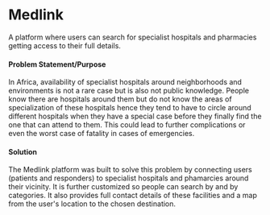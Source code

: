 # Medlink
A platform where users can search for specialist hospitals and pharmacies getting access to their full details.

#### Problem Statement/Purpose
In Africa, availability of specialist hospitals around neighborhoods and environments is not a rare case but is also not public knowledge. People know there are hospitals around them but do not know the areas of specialization of these hospitals hence they tend to have to circle around different hospitals when they have a special case before they finally find the one that can attend to them. This could lead to further complications or even the worst case of fatality in cases of emergencies.

#### Solution
The Medlink platform was built to solve this problem by connecting users (patients and responders) to specialist hospitals and phamarcies around their vicinity. It is further customized so people can search by and by categories. It also provides full contact details of these facilities and a map from the user's location to the chosen destination.
